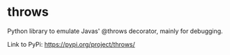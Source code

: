 # throws
Python library to emulate Javas' @throws decorator, mainly for debugging.

Link to PyPi: https://pypi.org/project/throws/
